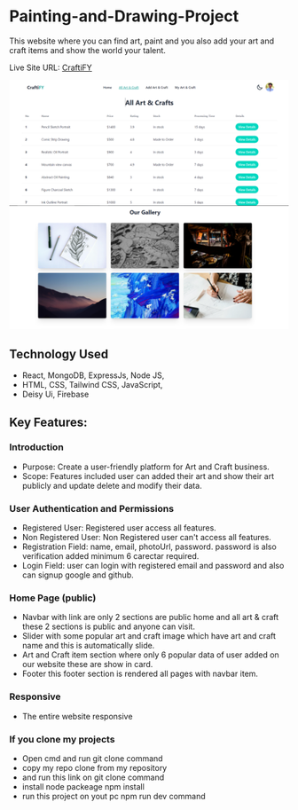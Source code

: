 # Painting-and-Drawing-Project

This website where you can find art, paint and you also add your art and craft items and show the world your talent.

Live Site URL: [CraftiFY](https://craftify-art-store.web.app/)

<a href="https://craftify-art-store.web.app">
  <img src="https://github.com/joysaha023/craftify-art-store-client-side/blob/main/demo-1.png" />
</a>

<a href="https://craftify-art-store.web.app">
  <img src="https://github.com/joysaha023/craftify-art-store-client-side/blob/main/demo-2.png" />
</a>


## Technology Used

 - React, MongoDB, ExpressJs, Node JS,
 - HTML, CSS, Tailwind CSS, JavaScript,
 - Deisy Ui, Firebase


## Key Features:
### Introduction
- Purpose: Create a user-friendly platform for Art and Craft business.
- Scope: Features included user can added their art and show their art publicly and update delete and modify their data.

### User Authentication and Permissions
- Registered User: Registered user access all features.
- Non Registered User: Non Registered user can't access all features.
- Registration Field: name, email, photoUrl, password. password is also verification added minimum 6 carectar required.
- Login Field: user can login with registered email and password and also can signup google and github.

### Home Page (public)
- Navbar with link are only 2 sections are public home and all art & craft these 2 sections is public and anyone can visit.
- Slider with some popular art and craft image which have art and craft name and this is automatically slide.
- Art and Craft item section where only 6 popular data of user added on our website these are show in card.
- Footer this footer section is rendered all pages with navbar item.

### Responsive
- The entire website responsive

### If you clone my projects
- Open cmd and run git clone command
- copy my repo clone from my repository
- and run this link on git clone command
- install node packeage npm install
- run this project on yout pc npm run dev command


